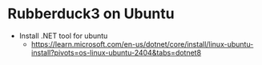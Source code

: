 # Rubberduck3 on Ubuntu

* Install .NET tool for ubuntu
    * https://learn.microsoft.com/en-us/dotnet/core/install/linux-ubuntu-install?pivots=os-linux-ubuntu-2404&tabs=dotnet8
